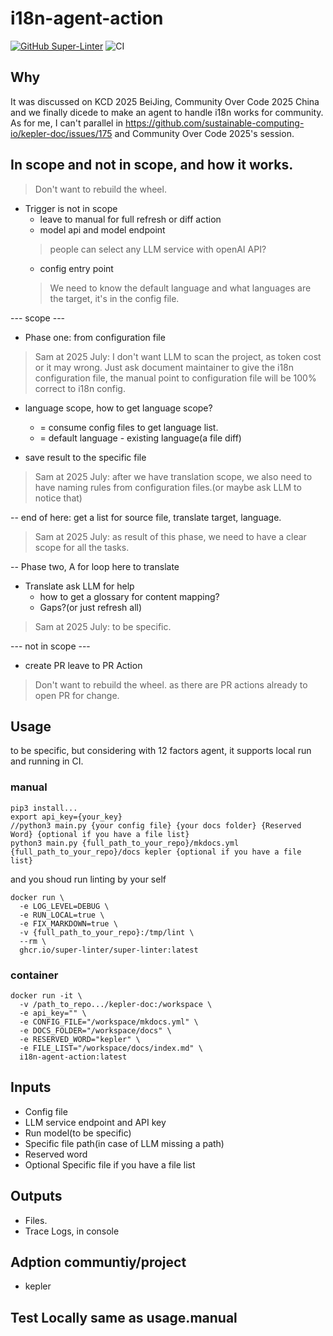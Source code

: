# i18n-agent-action

[![GitHub Super-Linter](https://github.com/actions/hello-world-docker-action/actions/workflows/linter.yml/badge.svg)](https://github.com/super-linter/super-linter)
![CI](https://github.com/actions/hello-world-docker-action/actions/workflows/ci.yml/badge.svg)

## Why
It was discussed on KCD 2025 BeiJing, Community Over Code 2025 China and we finally dicede to make an agent to handle i18n works for community.
As for me, I can't parallel in https://github.com/sustainable-computing-io/kepler-doc/issues/175 and Community Over Code 2025's session.

## In scope and not in scope, and how it works.

> Don't want to rebuild the wheel.
- Trigger is not in scope
	- leave to manual for full refresh or diff action
  - model api and model endpoint
  > people can select any LLM service with openAI API?
	- config entry point
  > We need to know the default language and what languages are the target, it's in the config file.

--- scope ---
- Phase one: from configuration file
> Sam at 2025 July: I don't want LLM to scan the project, as token cost or it may wrong. Just ask document maintainer to give the i18n configuration file, the manual point to configuration file will be 100% correct to i18n config.

- language scope, how to get language scope?
	- = consume config files to get language list.
	- = default language - existing language(a file diff)

- save result to the specific file
> Sam at 2025 July: after we have translation scope, we also need to have naming rules from configuration files.(or maybe ask LLM to notice that)

-- end of here: get a list for source file, translate target, language.
> Sam at 2025 July: as result of this phase, we need to have a clear scope for all the tasks.

-- Phase two, A for loop here to translate
- Translate ask LLM for help
	- how to get a glossary for content mapping?
	- Gaps?(or just refresh all)

> Sam at 2025 July: to be specific.

--- not in scope ---
- create PR leave to PR Action

> Don't want to rebuild the wheel. as there are PR actions already to open PR for change.

## Usage
to be specific, but considering with 12 factors agent, it supports local run and running in CI.

### manual
```
pip3 install...
export api_key={your_key}
//python3 main.py {your config file} {your docs folder} {Reserved Word} {optional if you have a file list}
python3 main.py {full_path_to_your_repo}/mkdocs.yml {full_path_to_your_repo}/docs kepler {optional if you have a file list}
```
and you shoud run linting by your self
```
docker run \
  -e LOG_LEVEL=DEBUG \
  -e RUN_LOCAL=true \
  -e FIX_MARKDOWN=true \
  -v {full_path_to_your_repo}:/tmp/lint \
  --rm \
  ghcr.io/super-linter/super-linter:latest
```
### container
```
docker run -it \
  -v /path_to_repo.../kepler-doc:/workspace \
  -e api_key="" \
  -e CONFIG_FILE="/workspace/mkdocs.yml" \
  -e DOCS_FOLDER="/workspace/docs" \
  -e RESERVED_WORD="kepler" \
  -e FILE_LIST="/workspace/docs/index.md" \
  i18n-agent-action:latest
```


## Inputs
- Config file
- LLM service endpoint and API key
- Run model(to be specific)
- Specific file path(in case of LLM missing a path)
- Reserved word
- Optional Specific file if you have a file list

## Outputs
- Files.
- Trace Logs, in console

## Adption communtiy/project
- kepler

## Test Locally same as usage.manual
